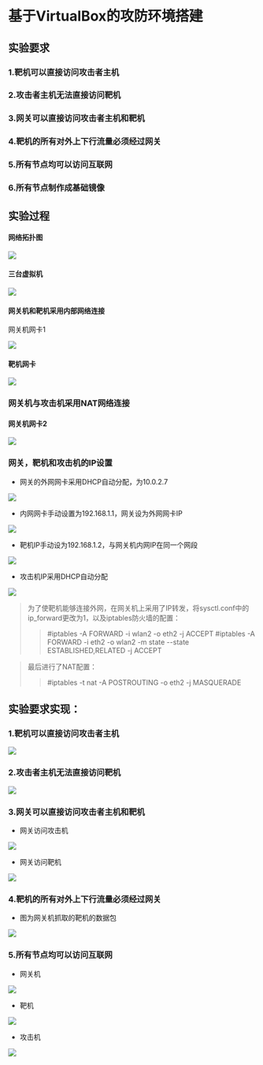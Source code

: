 基于VirtualBox的攻防环境搭建
 ==========================
 实验要求
----------------------------
### 1.靶机可以直接访问攻击者主机
### 2.攻击者主机无法直接访问靶机
### 3.网关可以直接访问攻击者主机和靶机
### 4.靶机的所有对外上下行流量必须经过网关
### 5.所有节点均可以访问互联网
### 6.所有节点制作成基础镜像


实验过程
------------
#### 网络拓扑图

![](https://raw.githubusercontent.com/Geraens/ns/master/2017-2/Geraens/%E5%AE%9E%E9%AA%8C%E6%8A%A5%E5%91%8A%E5%8F%8A%E7%9B%B8%E5%85%B3%E6%96%87%E4%BB%B6/%E5%9F%BA%E4%BA%8EVirtualBox%E7%9A%84%E6%94%BB%E9%98%B2%E7%8E%AF%E5%A2%83%E6%90%AD%E5%BB%BA/%E5%9B%BE%E7%89%87/%E6%8B%93%E6%89%91%E5%9B%BE.JPG)


#### 三台虚拟机

![](https://raw.githubusercontent.com/Geraens/ns/master/2017-2/Geraens/%E5%AE%9E%E9%AA%8C%E6%8A%A5%E5%91%8A%E5%8F%8A%E7%9B%B8%E5%85%B3%E6%96%87%E4%BB%B6/%E5%9F%BA%E4%BA%8EVirtualBox%E7%9A%84%E6%94%BB%E9%98%B2%E7%8E%AF%E5%A2%83%E6%90%AD%E5%BB%BA/%E5%9B%BE%E7%89%87/%E6%80%BB%E5%9B%BE.png)

#### 网关机和靶机采用内部网络连接
网关机网卡1

![](https://raw.githubusercontent.com/Geraens/ns/master/2017-2/Geraens/%E5%AE%9E%E9%AA%8C%E6%8A%A5%E5%91%8A%E5%8F%8A%E7%9B%B8%E5%85%B3%E6%96%87%E4%BB%B6/%E5%9F%BA%E4%BA%8EVirtualBox%E7%9A%84%E6%94%BB%E9%98%B2%E7%8E%AF%E5%A2%83%E6%90%AD%E5%BB%BA/%E5%9B%BE%E7%89%87/%E7%BD%91%E5%85%B3%E6%9C%BA%E7%BD%91%E5%8D%A11.png)

#### 靶机网卡

![](https://raw.githubusercontent.com/Geraens/ns/dd256721369187b5221a3b5729d0bd196899c44a/2017-2/Geraens/%E5%AE%9E%E9%AA%8C%E6%8A%A5%E5%91%8A%E5%8F%8A%E7%9B%B8%E5%85%B3%E6%96%87%E4%BB%B6/%E5%9F%BA%E4%BA%8EVirtualBox%E7%9A%84%E6%94%BB%E9%98%B2%E7%8E%AF%E5%A2%83%E6%90%AD%E5%BB%BA/%E5%9B%BE%E7%89%87/%E9%9D%B6%E6%9C%BA%E7%BD%91%E5%8D%A1.png)

### 网关机与攻击机采用NAT网络连接

#### 网关机网卡2

![](https://raw.githubusercontent.com/Geraens/ns/dd256721369187b5221a3b5729d0bd196899c44a/2017-2/Geraens/%E5%AE%9E%E9%AA%8C%E6%8A%A5%E5%91%8A%E5%8F%8A%E7%9B%B8%E5%85%B3%E6%96%87%E4%BB%B6/%E5%9F%BA%E4%BA%8EVirtualBox%E7%9A%84%E6%94%BB%E9%98%B2%E7%8E%AF%E5%A2%83%E6%90%AD%E5%BB%BA/%E5%9B%BE%E7%89%87/%E7%BD%91%E5%85%B3%E6%9C%BA%E7%BD%91%E5%8D%A12.png)

### 网关，靶机和攻击机的IP设置

* 网关的外网网卡采用DHCP自动分配，为10.0.2.7

![](https://raw.githubusercontent.com/Geraens/ns/dd256721369187b5221a3b5729d0bd196899c44a/2017-2/Geraens/%E5%AE%9E%E9%AA%8C%E6%8A%A5%E5%91%8A%E5%8F%8A%E7%9B%B8%E5%85%B3%E6%96%87%E4%BB%B6/%E5%9F%BA%E4%BA%8EVirtualBox%E7%9A%84%E6%94%BB%E9%98%B2%E7%8E%AF%E5%A2%83%E6%90%AD%E5%BB%BA/%E5%9B%BE%E7%89%87/%E7%BD%91%E5%85%B3%E6%9C%BA%E7%BD%91%E5%8D%A11IP.png)

* 内网网卡手动设置为192.168.1.1，网关设为外网网卡IP

![](https://raw.githubusercontent.com/Geraens/ns/dd256721369187b5221a3b5729d0bd196899c44a/2017-2/Geraens/%E5%AE%9E%E9%AA%8C%E6%8A%A5%E5%91%8A%E5%8F%8A%E7%9B%B8%E5%85%B3%E6%96%87%E4%BB%B6/%E5%9F%BA%E4%BA%8EVirtualBox%E7%9A%84%E6%94%BB%E9%98%B2%E7%8E%AF%E5%A2%83%E6%90%AD%E5%BB%BA/%E5%9B%BE%E7%89%87/%E7%BD%91%E5%85%B3%E6%9C%BA%E7%BD%91%E5%8D%A12IP.png)

* 靶机IP手动设为192.168.1.2，与网关机内网IP在同一个网段

![](https://raw.githubusercontent.com/Geraens/ns/ea92412a33551fca085f166493215a310fef5d27/2017-2/Geraens/%E5%AE%9E%E9%AA%8C%E6%8A%A5%E5%91%8A%E5%8F%8A%E7%9B%B8%E5%85%B3%E6%96%87%E4%BB%B6/%E5%9F%BA%E4%BA%8EVirtualBox%E7%9A%84%E6%94%BB%E9%98%B2%E7%8E%AF%E5%A2%83%E6%90%AD%E5%BB%BA/%E5%9B%BE%E7%89%87/%E9%9D%B6%E6%9C%BAIP.png)

* 攻击机IP采用DHCP自动分配

![](https://raw.githubusercontent.com/Geraens/ns/ea92412a33551fca085f166493215a310fef5d27/2017-2/Geraens/%E5%AE%9E%E9%AA%8C%E6%8A%A5%E5%91%8A%E5%8F%8A%E7%9B%B8%E5%85%B3%E6%96%87%E4%BB%B6/%E5%9F%BA%E4%BA%8EVirtualBox%E7%9A%84%E6%94%BB%E9%98%B2%E7%8E%AF%E5%A2%83%E6%90%AD%E5%BB%BA/%E5%9B%BE%E7%89%87/%E6%94%BB%E5%87%BB%E6%9C%BAIP.png)


> 为了使靶机能够连接外网，在网关机上采用了IP转发，将sysctl.conf中的ip_forward更改为1，以及iptables防火墙的配置：
>>  #iptables -A FORWARD -i wlan2 -o eth2 -j ACCEPT
>> #iptables -A FORWARD -i eth2 -o wlan2 -m state --state ESTABLISHED,RELATED -j ACCEPT

> 最后进行了NAT配置：
>> #iptables -t nat -A POSTROUTING -o eth2 -j MASQUERADE

实验要求实现：
------------------
### 1.靶机可以直接访问攻击者主机

![](https://raw.githubusercontent.com/Geraens/ns/ea92412a33551fca085f166493215a310fef5d27/2017-2/Geraens/%E5%AE%9E%E9%AA%8C%E6%8A%A5%E5%91%8A%E5%8F%8A%E7%9B%B8%E5%85%B3%E6%96%87%E4%BB%B6/%E5%9F%BA%E4%BA%8EVirtualBox%E7%9A%84%E6%94%BB%E9%98%B2%E7%8E%AF%E5%A2%83%E6%90%AD%E5%BB%BA/%E5%9B%BE%E7%89%87/%E9%9D%B6%E6%9C%BAping%E9%80%9A%E6%94%BB%E5%87%BB%E6%9C%BA.png)

### 2.攻击者主机无法直接访问靶机

![](https://raw.githubusercontent.com/Geraens/ns/ea92412a33551fca085f166493215a310fef5d27/2017-2/Geraens/%E5%AE%9E%E9%AA%8C%E6%8A%A5%E5%91%8A%E5%8F%8A%E7%9B%B8%E5%85%B3%E6%96%87%E4%BB%B6/%E5%9F%BA%E4%BA%8EVirtualBox%E7%9A%84%E6%94%BB%E9%98%B2%E7%8E%AF%E5%A2%83%E6%90%AD%E5%BB%BA/%E5%9B%BE%E7%89%87/%E6%94%BB%E5%87%BB%E6%9C%BA%E6%97%A0%E6%B3%95ping%E9%80%9A%E9%9D%B6%E6%9C%BA.png)

### 3.网关可以直接访问攻击者主机和靶机

* 网关访问攻击机

![](https://raw.githubusercontent.com/Geraens/ns/ea92412a33551fca085f166493215a310fef5d27/2017-2/Geraens/%E5%AE%9E%E9%AA%8C%E6%8A%A5%E5%91%8A%E5%8F%8A%E7%9B%B8%E5%85%B3%E6%96%87%E4%BB%B6/%E5%9F%BA%E4%BA%8EVirtualBox%E7%9A%84%E6%94%BB%E9%98%B2%E7%8E%AF%E5%A2%83%E6%90%AD%E5%BB%BA/%E5%9B%BE%E7%89%87/%E7%BD%91%E5%85%B3%E6%9C%BAping%E9%80%9A%E6%94%BB%E5%87%BB%E6%9C%BA.png)

* 网关访问靶机

![](https://raw.githubusercontent.com/Geraens/ns/ea92412a33551fca085f166493215a310fef5d27/2017-2/Geraens/%E5%AE%9E%E9%AA%8C%E6%8A%A5%E5%91%8A%E5%8F%8A%E7%9B%B8%E5%85%B3%E6%96%87%E4%BB%B6/%E5%9F%BA%E4%BA%8EVirtualBox%E7%9A%84%E6%94%BB%E9%98%B2%E7%8E%AF%E5%A2%83%E6%90%AD%E5%BB%BA/%E5%9B%BE%E7%89%87/%E7%BD%91%E5%85%B3%E6%9C%BA%E5%8F%AFping%E9%80%9A%E9%9D%B6%E6%9C%BA.png)

### 4.靶机的所有对外上下行流量必须经过网关

* 图为网关机抓取的靶机的数据包

![](https://raw.githubusercontent.com/Geraens/ns/42cca8babe13db13ed0912a39bf0248acdb6452c/2017-2/Geraens/%E5%9B%BE%E7%89%87/image8.png)

### 5.所有节点均可以访问互联网

* 网关机

![](https://raw.githubusercontent.com/Geraens/ns/dd256721369187b5221a3b5729d0bd196899c44a/2017-2/Geraens/%E5%AE%9E%E9%AA%8C%E6%8A%A5%E5%91%8A%E5%8F%8A%E7%9B%B8%E5%85%B3%E6%96%87%E4%BB%B6/%E5%9F%BA%E4%BA%8EVirtualBox%E7%9A%84%E6%94%BB%E9%98%B2%E7%8E%AF%E5%A2%83%E6%90%AD%E5%BB%BA/%E5%9B%BE%E7%89%87/%E7%BD%91%E5%85%B3%E6%9C%BA%E5%8F%AF%E8%BF%9E%E6%8E%A5%E5%A4%96%E7%BD%91.png)

* 靶机

![](https://raw.githubusercontent.com/Geraens/ns/dd256721369187b5221a3b5729d0bd196899c44a/2017-2/Geraens/%E5%AE%9E%E9%AA%8C%E6%8A%A5%E5%91%8A%E5%8F%8A%E7%9B%B8%E5%85%B3%E6%96%87%E4%BB%B6/%E5%9F%BA%E4%BA%8EVirtualBox%E7%9A%84%E6%94%BB%E9%98%B2%E7%8E%AF%E5%A2%83%E6%90%AD%E5%BB%BA/%E5%9B%BE%E7%89%87/%E9%9D%B6%E6%9C%BAping%E9%80%9A%E5%A4%96%E7%BD%91.png)

* 攻击机

![](https://raw.githubusercontent.com/Geraens/ns/dd256721369187b5221a3b5729d0bd196899c44a/2017-2/Geraens/%E5%AE%9E%E9%AA%8C%E6%8A%A5%E5%91%8A%E5%8F%8A%E7%9B%B8%E5%85%B3%E6%96%87%E4%BB%B6/%E5%9F%BA%E4%BA%8EVirtualBox%E7%9A%84%E6%94%BB%E9%98%B2%E7%8E%AF%E5%A2%83%E6%90%AD%E5%BB%BA/%E5%9B%BE%E7%89%87/%E6%94%BB%E5%87%BB%E6%9C%BAping%E9%80%9A%E5%A4%96%E7%BD%91.png)

